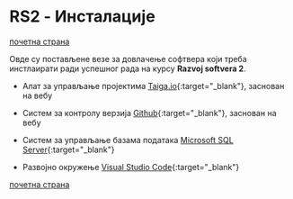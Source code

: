 # RS2 - Инсталације

[почетна страна](/README.md)

Овде су постављене везе за довлачење софтвера који треба инстлаирати ради успешног рада на курсу **Razvoj softvera 2**.

* Алат за управљање пројектима [Taiga.io](https://taiga.io/){:target="_blank"}, заснован на вебу

* Систем за контролу верзија [Github](https://github.com/){:target="_blank"}, заснован на вебу

* Систем за управљање базама података [Microsoft SQL Server](https://www.microsoft.com/en-ie/sql-server/sql-server-downloads){:target="_blank"}

* Развојно окружење [Visual Studio Code](https://code.visualstudio.com/download){:target="_blank"}

[почетна страна](/README.md)
